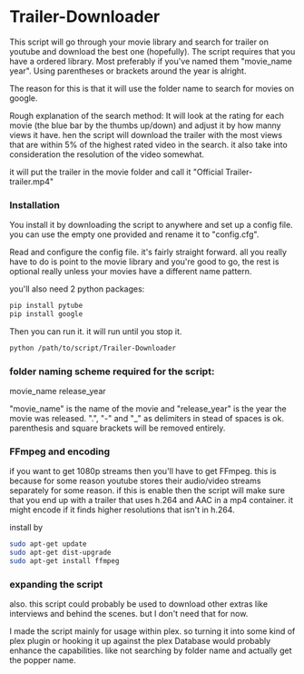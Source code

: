 # Trailer-Downloader

This script will go through your movie library and search for trailer on youtube and download the best one (hopefully).
The script requires that you have a ordered library. Most preferably if you've named them "movie_name year".
Using parentheses or brackets around the year is alright.

The reason for this is that it will use the folder name to search for movies on google.

Rough explanation of the search method:
It will look at the rating for each movie (the blue bar by the thumbs up/down) and adjust it by how manny views it have.
hen the script will download the trailer with the most views that are within 5% of the highest rated video in the search.
it also take into consideration the resolution of the video somewhat.

it will put the trailer in the movie folder and call it "Official Trailer-trailer.mp4"




### Installation

You install it by downloading the script to anywhere and set up a config file. you can use the empty one provided and
rename it to "config.cfg".

Read and configure the config file. it's fairly straight forward. all you really have to do is point to the movie 
library and you're good to go, the rest is optional really unless your movies have a different name pattern.

you'll also need 2 python packages:

```sh
pip install pytube
pip install google
```

Then you can run it. it will run until you stop it.

```sh
python /path/to/script/Trailer-Downloader
```

### folder naming scheme required for the script:

movie_name release_year

"movie_name" is the name of the movie and "release_year" is the year the movie was released.
".", "-" and "\_" as delimiters in stead of spaces is ok. 
parenthesis and square brackets will be removed entirely.

### FFmpeg and encoding

if you want to get 1080p streams then you'll have to get FFmpeg. this is because for some reason youtube stores their
audio/video streams separately for some reason. if this is enable then the script will make sure that you end up with a
trailer that uses h.264 and AAC in a mp4 container. it might encode if it finds higher resolutions that isn't in h.264.

install by

```sh
sudo apt-get update
sudo apt-get dist-upgrade
sudo apt-get install ffmpeg
```

### expanding the script

also. this script could probably be used to download other extras like interviews and behind the scenes. but I don't 
need that for now. 

I made the script mainly for usage within plex. so turning it into some kind of plex plugin or hooking it up against the
plex Database would probably enhance the capabilities. like not searching by folder name and actually get the popper name.
